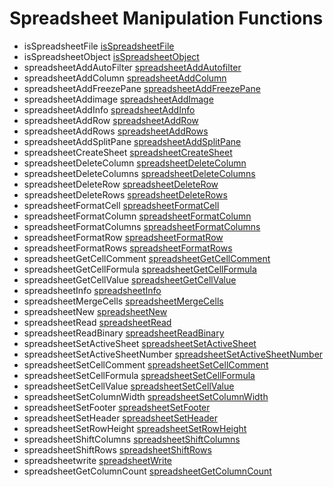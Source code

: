# Spreadsheet Manipulation Functions

- isSpreadsheetFile [isSpreadsheetFile](../functions/isspreadsheetfile.md)
- isSpreadsheetObject [isSpreadsheetObject](../functions/isspreadsheetobject.md)
- spreadsheetAddAutoFilter [spreadsheetAddAutofilter](../functions/spreadsheetaddautofilter.md)
- spreadsheetAddColumn [spreadsheetAddColumn](../functions/spreadsheetaddcolumn.md)
- spreadsheetAddFreezePane [spreadsheetAddFreezePane](../functions/spreadsheetaddfreezepane.md)
- spreadsheetAddimage [spreadsheetAddImage](../functions/spreadsheetaddimage.md)
- spreadsheetAddInfo [spreadsheetAddInfo](../functions/spreadsheetaddinfo.md)
- spreadsheetAddRow [spreadsheetAddRow](../functions/spreadsheetaddrow.md)
- spreadsheetAddRows [spreadsheetAddRows](../functions/spreadsheetaddrows.md)
- spreadsheetAddSplitPane [spreadsheetAddSplitPane](../functions/spreadsheetaddsplitpane.md)
- spreadsheetCreateSheet [spreadsheetCreateSheet](../functions/spreadsheetcreatesheet.md)
- spreadsheetDeleteColumn [spreadsheetDeleteColumn](../functions/spreadsheetdeletecolumn.md)
- spreadsheetDeleteColumns [spreadsheetDeleteColumns](../functions/spreadsheetdeletecolumns.md)
- spreadsheetDeleteRow [spreadsheetDeleteRow](../functions/spreadsheetdeleterow.md)
- spreadsheetDeleteRows [spreadsheetDeleteRows](../functions/spreadsheetdeleterows.md)
- spreadsheetFormatCell [spreadsheetFormatCell](../functions/spreadsheetformatcell.md)
- spreadsheetFormatColumn [spreadsheetFormatColumn](../functions/spreadsheetformatcolumn.md)
- spreadsheetFormatColumns [spreadsheetFormatColumns](../functions/spreadsheetformatcolumns.md)
- spreadsheetFormatRow [spreadsheetFormatRow](../functions/spreadsheetformatrow.md)
- spreadsheetFormatRows [spreadsheetFormatRows](../functions/spreadsheetformatrows.md)
- spreadsheetGetCellComment [spreadsheetGetCellComment](../functions/spreadsheetgetcellcomment.md)
- spreadsheetGetCellFormula [spreadsheetGetCellFormula](../functions/spreadsheetgetcellformula.md)
- spreadsheetGetCellValue [spreadsheetGetCellValue](../functions/spreadsheetgetcellvalue.md)
- spreadsheetInfo [spreadsheetInfo](../functions/spreadsheetinfo.md)
- spreadsheetMergeCells [spreadsheetMergeCells](../functions/spreadsheetmergecells.md)
- spreadsheetNew [spreadsheetNew](../functions/spreadsheetnew.md)
- spreadsheetRead [spreadsheetRead](../functions/spreadsheetread.md)
- spreadsheetReadBinary [spreadsheetReadBinary](../functions/spreadsheetreadbinary.md)
- spreadsheetSetActiveSheet [spreadsheetSetActiveSheet](../functions/spreadsheetsetactivesheet.md)
- spreadsheetSetActiveSheetNumber [spreadsheetSetActiveSheetNumber](../functions/spreadsheetsetactivesheetnumber.md)
- spreadsheetSetCellComment [spreadsheetSetCellComment](../functions/spreadsheetsetcellcomment.md)
- spreadsheetSetCellFormula [spreadsheetSetCellFormula](../functions/spreadsheetsetcellformula.md)
- spreadsheetSetCellValue [spreadsheetSetCellValue](../functions/spreadsheetsetcellvalue.md)
- spreadsheetSetColumnWidth [spreadsheetSetColumnWidth](../functions/spreadsheetsetcolumnwidth.md)
- spreadsheetSetFooter [spreadsheetSetFooter](../functions/spreadsheetsetfooter.md)
- spreadsheetSetHeader [spreadsheetSetHeader](../functions/spreadsheetsetheader.md)
- spreadsheetSetRowHeight [spreadsheetSetRowHeight](../functions/spreadsheetsetrowheight.md)
- spreadsheetShiftColumns [spreadsheetShiftColumns](../functions/spreadsheetshiftcolumns.md)
- spreadsheetShiftRows [spreadsheetShiftRows](../functions/spreadsheetshiftrows.md)
- spreadsheetwrite [spreadsheetWrite](../functions/spreadsheetwrite.md)
- spreadsheetGetColumnCount [spreadsheetGetColumnCount](../functions/spreadsheetgetcolumncount.md)
